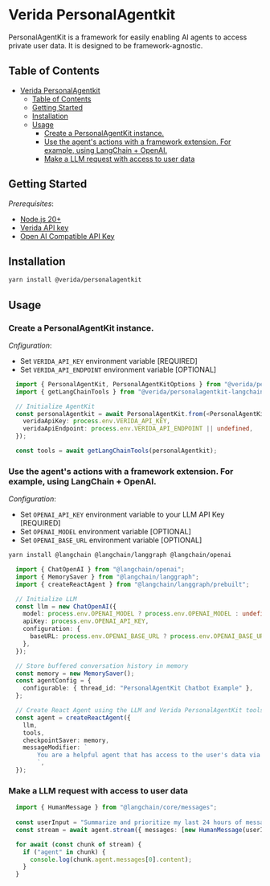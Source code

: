 # Verida PersonalAgentkit

PersonalAgentKit is a framework for easily enabling AI agents to access private user data. It is designed to be framework-agnostic.

## Table of Contents

- [Verida PersonalAgentkit](#verida-personalagentkit)
  - [Table of Contents](#table-of-contents)
  - [Getting Started](#getting-started)
  - [Installation](#installation)
  - [Usage](#usage)
    - [Create a PersonalAgentKit instance.](#create-a-personalagentkit-instance)
    - [Use the agent's actions with a framework extension. For example, using LangChain + OpenAI.](#use-the-agents-actions-with-a-framework-extension-for-example-using-langchain--openai)
    - [Make a LLM request with access to user data](#make-a-llm-request-with-access-to-user-data)

## Getting Started

*Prerequisites*:
- [Node.js 20+](https://nodejs.org/en/download/)
- [Verida API key](https://docs.verida.ai/getting-started/get-an-api-key)
- [Open AI Compatible API Key](https://docs.verida.ai/integrations/overview#which-llm-to-use)

## Installation

```bash
yarn install @verida/personalagentkit
```

## Usage

### Create a PersonalAgentKit instance.

*Cnfiguration*:

- Set `VERIDA_API_KEY` environment variable [REQUIRED]
- Set `VERIDA_API_ENDPOINT` environment variable [OPTIONAL]

```typescript
  import { PersonalAgentKit, PersonalAgentKitOptions } from "@verida/personalagentkit";
  import { getLangChainTools } from "@verida/personalagentkit-langchain";

  // Initialize AgentKit
  const personalAgentkit = await PersonalAgentKit.from(<PersonalAgentKitOptions>{
    veridaApiKey: process.env.VERIDA_API_KEY,
    veridaApiEndpoint: process.env.VERIDA_API_ENDPOINT || undefined,
  });

  const tools = await getLangChainTools(personalAgentkit);
```

### Use the agent's actions with a framework extension. For example, using LangChain + OpenAI.

*Configuration*:

- Set `OPENAI_API_KEY` environment variable to your LLM API Key [REQUIRED]
- Set `OPENAI_MODEL` environment variable [OPTIONAL]
- Set `OPENAI_BASE_URL` environment variable [OPTIONAL]

```bash
yarn install @langchain @langchain/langgraph @langchain/openai
```

```typescript
  import { ChatOpenAI } from "@langchain/openai";
  import { MemorySaver } from "@langchain/langgraph";
  import { createReactAgent } from "@langchain/langgraph/prebuilt";

  // Initialize LLM
  const llm = new ChatOpenAI({
    model: process.env.OPENAI_MODEL ? process.env.OPENAI_MODEL : undefined,
    apiKey: process.env.OPENAI_API_KEY,
    configuration: {
      baseURL: process.env.OPENAI_BASE_URL ? process.env.OPENAI_BASE_URL : undefined,
    },
  });

  // Store buffered conversation history in memory
  const memory = new MemorySaver();
  const agentConfig = {
    configurable: { thread_id: "PersonalAgentKit Chatbot Example" },
  };

  // Create React Agent using the LLM and Verida PersonalAgentKit tools
  const agent = createReactAgent({
    llm,
    tools,
    checkpointSaver: memory,
    messageModifier: `
        You are a helpful agent that has access to the user's data via the Verida PersonalAgentKit. You are empowered to query user data to provide personalized responses and learn more about the user. If someone asks you to do something you can't do with your currently available tools, you must say so. Be concise and helpful with your responses. Refrain from restating your tools' descriptions unless it is explicitly requested.
        `,
  });
```

### Make a LLM request with access to user data

```typescript
  import { HumanMessage } from "@langchain/core/messages";
  
  const userInput = "Summarize and prioritize my last 24 hours of messages"
  const stream = await agent.stream({ messages: [new HumanMessage(userInput)] }, agentConfig);

  for await (const chunk of stream) {
    if ("agent" in chunk) {
      console.log(chunk.agent.messages[0].content);
    }
  }
```
